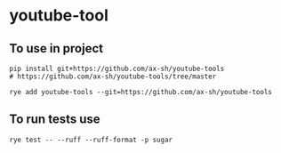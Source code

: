 # youtube-tool

## To use in project
```shell
pip install git+https://github.com/ax-sh/youtube-tools
# https://github.com/ax-sh/youtube-tools/tree/master

rye add youtube-tools --git=https://github.com/ax-sh/youtube-tools
```


##  To run tests use
```shell
rye test -- --ruff --ruff-format -p sugar
```